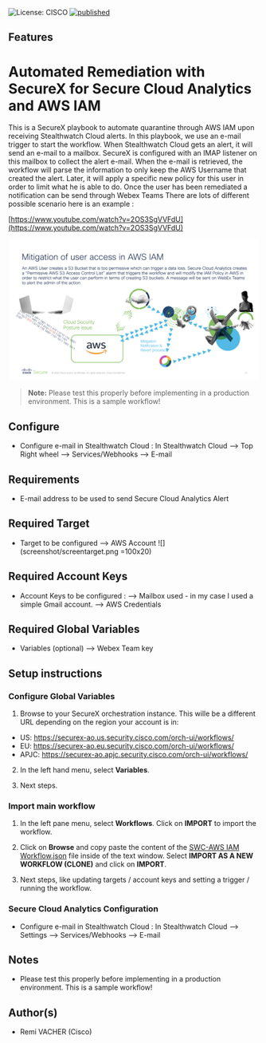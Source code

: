 ![License: CISCO](https://img.shields.io/badge/License-CISCO-blue.svg)
[![published](https://static.production.devnetcloud.com/codeexchange/assets/images/devnet-published.svg)](https://developer.cisco.com/codeexchange/github/repo/<REPO-HERE>)

## Features
# Automated Remediation with SecureX for Secure Cloud Analytics and AWS IAM 

This is a SecureX playbook to automate quarantine through AWS IAM upon receiving Stealthwatch Cloud alerts. In this playbook, we use an e-mail trigger to start the workflow. When Stealthwatch Cloud gets an alert, it will send an e-mail to a mailbox. 
SecureX is configured with an IMAP listener on this mailbox to collect the alert e-mail. 
When the e-mail is retrieved, the workflow will parse the information to only keep the AWS Username that created the alert. 
Later, it will apply a specific new policy for this user in order to limit what he is able to do. Once the user has been remediated a notification can be send through Webex Teams 
There are lots of different possible scenario here is an example : 

[https://www.youtube.com/watch?v=2OS3SgVVFdU](https://www.youtube.com/watch?v=2OS3SgVVFdU)

![](screenshot/screenscenario.png)

> **Note:** Please test this properly before implementing in a production environment. This is a sample workflow!


## Configure 

* Configure e-mail in Stealthwatch Cloud : 
In Stealthwatch Cloud --> Top Right wheel --> Services/Webhooks --> E-mail 

## Requirements 
* E-mail address to be used to send Secure Cloud Analytics Alert

## Required Target 
* Target to be configured 
   --> AWS Account 
   ![](screenshot/screentarget.png =100x20)

## Required Account Keys
* Account Keys to be configured : 
    --> Mailbox used - in my case I used a simple Gmail account. 
    --> AWS Credentials 

## Required Global Variables    
* Variables (optional)
   --> Webex Team key 
   
## Setup instructions

### Configure Global Variables

1. Browse to your SecureX orchestration instance. This wille be a different URL depending on the region your account is in: 

* US: https://securex-ao.us.security.cisco.com/orch-ui/workflows/
* EU: https://securex-ao.eu.security.cisco.com/orch-ui/workflows/
* APJC: https://securex-ao.apjc.security.cisco.com/orch-ui/workflows/

2. In the left hand menu, select **Variables**.

3. Next steps.

### Import main workflow

1. In the left pane menu, select **Workflows**. Click on **IMPORT** to import the workflow.

2. Click on **Browse** and copy paste the content of the [SWC-AWS IAM Workflow.json](https://raw.githubusercontent.com/vacheremi63/SecureX/master/AWS-SWC/SWC-AWS-IAM-Workflow.json) file inside of the text window.  Select **IMPORT AS A NEW WORKFLOW (CLONE)** and click on **IMPORT**.

3. Next steps, like updating targets / account keys and setting a trigger / running the workflow.

### Secure Cloud Analytics Configuration 
* Configure e-mail in Stealthwatch Cloud : 
In Stealthwatch Cloud --> Settings --> Services/Webhooks --> E-mail 


## Notes

* Please test this properly before implementing in a production environment. This is a sample workflow!

## Author(s)

* Remi VACHER (Cisco)
